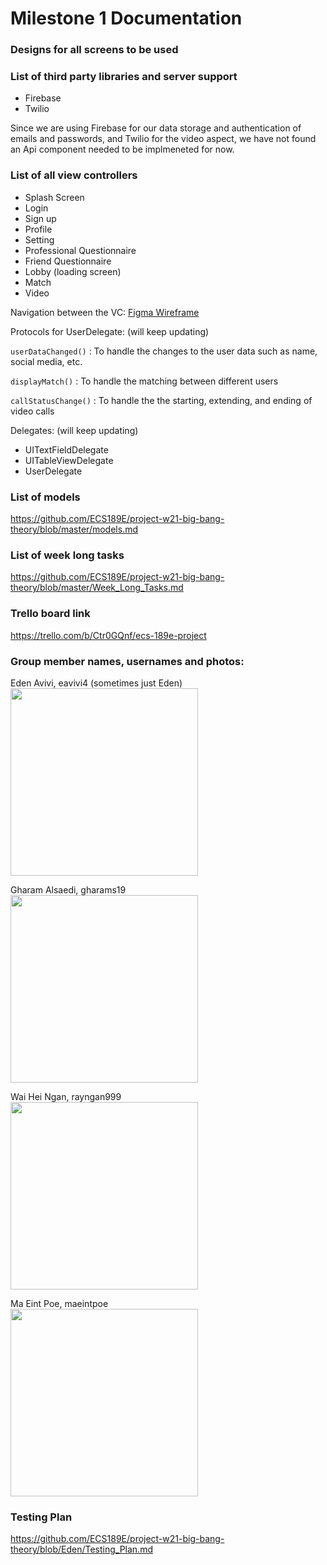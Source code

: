 # Milestone 1 Documentation

### Designs for all screens to be used

### List of third party libraries and server support
- Firebase
- Twilio

Since we are using Firebase for our data storage and authentication of emails and passwords, and Twilio for the video aspect, we have not found an Api component needed to be implmeneted for now.

### List of all view controllers
* Splash Screen
* Login 
* Sign up 
* Profile 
* Setting
* Professional Questionnaire 
* Friend Questionnaire 
* Lobby (loading screen)
* Match 
* Video

Navigation between the VC: [Figma Wireframe](https://www.figma.com/proto/C1nZuKT19fLt7fyb8CQKS2/%5BThe-Big-Bang-Theory%5D!?node-id=17%3A25&scaling=scale-down)

Protocols for UserDelegate: (will keep updating)

`userDataChanged()` : To handle the changes to the user data such as name, social media, etc.

`displayMatch()` : To handle the matching between different users

`callStatusChange()` : To handle the the starting, extending, and ending of video calls


Delegates: (will keep updating)
* UITextFieldDelegate 
* UITableViewDelegate
* UserDelegate 



### List of models

https://github.com/ECS189E/project-w21-big-bang-theory/blob/master/models.md

### List of week long tasks

https://github.com/ECS189E/project-w21-big-bang-theory/blob/master/Week_Long_Tasks.md

### Trello board link
https://trello.com/b/Ctr0GQnf/ecs-189e-project

### Group member names, usernames and photos:
Eden Avivi, eavivi4 (sometimes just Eden)
<br/>
<img src="https://github.com/ECS189E/project-w21-big-bang-theory/blob/Eden/Images/EdenPic.jpg"  width="300"/>

Gharam Alsaedi, gharams19
<br/>
<img src="https://github.com/ECS189E/project-w21-big-bang-theory/blob/Eden/Images/GharamPic.jpg"  width="300"/>

Wai Hei Ngan, rayngan999 
<br/>
<img src="https://github.com/ECS189E/project-w21-big-bang-theory/blob/Eden/Images/RayPic.jpeg"  width="300"/>

Ma Eint Poe, maeintpoe
<br/>
<img src="https://github.com/ECS189E/project-w21-big-bang-theory/blob/Eden/Images/MaEintPoe.png"  width="300"/>

### Testing Plan
<https://github.com/ECS189E/project-w21-big-bang-theory/blob/Eden/Testing_Plan.md>
